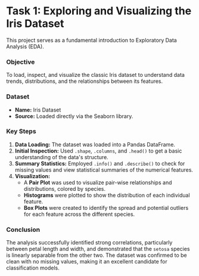 # Task 1: Exploring and Visualizing the Iris Dataset

This project serves as a fundamental introduction to Exploratory Data Analysis (EDA).

### Objective
To load, inspect, and visualize the classic Iris dataset to understand data trends, distributions, and the relationships between its features.

### Dataset
-   **Name:** Iris Dataset
-   **Source:** Loaded directly via the Seaborn library.

### Key Steps
1.  **Data Loading:** The dataset was loaded into a Pandas DataFrame.
2.  **Initial Inspection:** Used `.shape`, `.columns`, and `.head()` to get a basic understanding of the data's structure.
3.  **Summary Statistics:** Employed `.info()` and `.describe()` to check for missing values and view statistical summaries of the numerical features.
4.  **Visualization:**
    -   A **Pair Plot** was used to visualize pair-wise relationships and distributions, colored by species.
    -   **Histograms** were plotted to show the distribution of each individual feature.
    -   **Box Plots** were created to identify the spread and potential outliers for each feature across the different species.

### Conclusion
The analysis successfully identified strong correlations, particularly between petal length and width, and demonstrated that the `setosa` species is linearly separable from the other two. The dataset was confirmed to be clean with no missing values, making it an excellent candidate for classification models.
